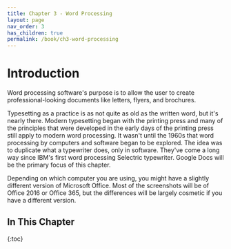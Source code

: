 ```yaml
---
title: Chapter 3 - Word Processing
layout: page
nav_order: 3
has_children: true
permalink: /book/ch3-word-processing
---
```


# Introduction

Word processing software's purpose is to allow the user to create
professional-looking documents like letters, flyers, and brochures.

Typesetting as a practice is as not quite as old as the written word, but it's nearly there. Modern
typesetting began with the printing press and many of the principles that were
developed in the early days of the printing press still apply to modern
word processing. It wasn't until the 1960s that word processing by
computers and software began to be explored. The idea was to duplicate
what a typewriter does, only in software. They've come a long way since
IBM's first word processing Selectric typewriter. Google Docs will be
the primary focus of this chapter.

Depending on which computer you are using, you might have a slightly different version of Microsoft Office. Most of the screenshots will be of Office 2016 or Office 365, but the differences will be largely cosmetic if you have a different version.

## In This Chapter

{:toc}
